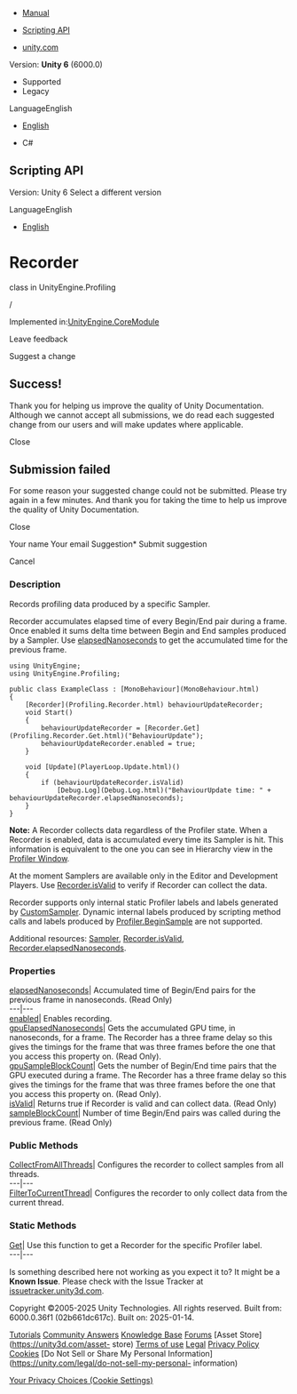 [ ]()

  * [Manual](../Manual/index.html)
  * [Scripting API](../ScriptReference/index.html)

  * [unity.com](https://unity.com/)

Version: **Unity 6** (6000.0)

  * Supported
  * Legacy

LanguageEnglish

  * [English]()

  * C#

[ ](https://docs.unity3d.com)

## Scripting API

Version: Unity 6 Select a different version

LanguageEnglish

  * [English]()

# Recorder

class in UnityEngine.Profiling

/

Implemented in:[UnityEngine.CoreModule](UnityEngine.CoreModule.html)

Leave feedback

Suggest a change

## Success!

Thank you for helping us improve the quality of Unity Documentation. Although
we cannot accept all submissions, we do read each suggested change from our
users and will make updates where applicable.

Close

## Submission failed

For some reason your suggested change could not be submitted. Please <a>try
again</a> in a few minutes. And thank you for taking the time to help us
improve the quality of Unity Documentation.

Close

Your name Your email Suggestion* Submit suggestion

Cancel

[ ]()

### Description

Records profiling data produced by a specific Sampler.

Recorder accumulates elapsed time of every Begin/End pair during a frame. Once
enabled it sums delta time between Begin and End samples produced by a
Sampler. Use [elapsedNanoseconds](Profiling.Recorder-elapsedNanoseconds.html)
to get the accumulated time for the previous frame.

    
    
    using UnityEngine;
    using UnityEngine.Profiling;  
      
    public class ExampleClass : [MonoBehaviour](MonoBehaviour.html)
    {
        [Recorder](Profiling.Recorder.html) behaviourUpdateRecorder;
        void Start()
        {
            behaviourUpdateRecorder = [Recorder.Get](Profiling.Recorder.Get.html)("BehaviourUpdate");
            behaviourUpdateRecorder.enabled = true;
        }  
      
        void [Update](PlayerLoop.Update.html)()
        {
            if (behaviourUpdateRecorder.isValid)
                [Debug.Log](Debug.Log.html)("BehaviourUpdate time: " + behaviourUpdateRecorder.elapsedNanoseconds);
        }
    }
    

**Note:** A Recorder collects data regardless of the Profiler state. When a
Recorder is enabled, data is accumulated every time its Sampler is hit. This
information is equivalent to the one you can see in Hierarchy view in the
[Profiler Window](../Manual/ProfilerCPU.html).  
  
At the moment Samplers are available only in the Editor and Development
Players. Use [Recorder.isValid](Profiling.Recorder-isValid.html) to verify if
Recorder can collect the data.  
  
Recorder supports only internal static Profiler labels and labels generated by
[CustomSampler](Profiling.CustomSampler.html). Dynamic internal labels
produced by scripting method calls and labels produced by
[Profiler.BeginSample](Profiling.Profiler.BeginSample.html) are not supported.  
  
Additional resources: [Sampler](Profiling.Sampler.html),
[Recorder.isValid](Profiling.Recorder-isValid.html),
[Recorder.elapsedNanoseconds](Profiling.Recorder-elapsedNanoseconds.html).

### Properties

[elapsedNanoseconds](Profiling.Recorder-elapsedNanoseconds.html)| Accumulated
time of Begin/End pairs for the previous frame in nanoseconds. (Read Only)  
---|---  
[enabled](Profiling.Recorder-enabled.html)| Enables recording.  
[gpuElapsedNanoseconds](Profiling.Recorder-gpuElapsedNanoseconds.html)| Gets
the accumulated GPU time, in nanoseconds, for a frame. The Recorder has a
three frame delay so this gives the timings for the frame that was three
frames before the one that you access this property on. (Read Only).  
[gpuSampleBlockCount](Profiling.Recorder-gpuSampleBlockCount.html)| Gets the
number of Begin/End time pairs that the GPU executed during a frame. The
Recorder has a three frame delay so this gives the timings for the frame that
was three frames before the one that you access this property on. (Read Only).  
[isValid](Profiling.Recorder-isValid.html)| Returns true if Recorder is valid
and can collect data. (Read Only)  
[sampleBlockCount](Profiling.Recorder-sampleBlockCount.html)| Number of time
Begin/End pairs was called during the previous frame. (Read Only)  
  
### Public Methods

[CollectFromAllThreads](Profiling.Recorder.CollectFromAllThreads.html)|
Configures the recorder to collect samples from all threads.  
---|---  
[FilterToCurrentThread](Profiling.Recorder.FilterToCurrentThread.html)|
Configures the recorder to only collect data from the current thread.  
  
### Static Methods

[Get](Profiling.Recorder.Get.html)| Use this function to get a Recorder for
the specific Profiler label.  
---|---  
  
Is something described here not working as you expect it to? It might be a
**Known Issue**. Please check with the Issue Tracker at
[issuetracker.unity3d.com](https://issuetracker.unity3d.com).

Copyright ©2005-2025 Unity Technologies. All rights reserved. Built from:
6000.0.36f1 (02b661dc617c). Built on: 2025-01-14.

[Tutorials](https://unity3d.com/learn) [Community
Answers](https://answers.unity3d.com) [Knowledge
Base](https://support.unity3d.com/hc/en-us)
[Forums](https://forum.unity3d.com) [Asset Store](https://unity3d.com/asset-
store) [Terms of use](https://docs.unity3d.com/Manual/TermsOfUse.html)
[Legal](https://unity.com/legal) [Privacy
Policy](https://unity.com/legal/privacy-policy)
[Cookies](https://unity.com/legal/cookie-policy) [Do Not Sell or Share My
Personal Information](https://unity.com/legal/do-not-sell-my-personal-
information)

[Your Privacy Choices (Cookie Settings)](javascript:void\(0\);)

